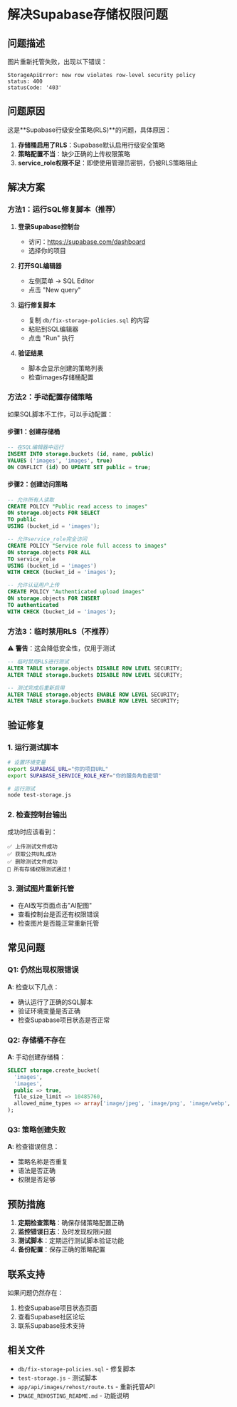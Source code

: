 # 解决Supabase存储权限问题

## 问题描述

图片重新托管失败，出现以下错误：
```
StorageApiError: new row violates row-level security policy
status: 400
statusCode: '403'
```

## 问题原因

这是**Supabase行级安全策略(RLS)**的问题，具体原因：

1. **存储桶启用了RLS**：Supabase默认启用行级安全策略
2. **策略配置不当**：缺少正确的上传权限策略
3. **service_role权限不足**：即使使用管理员密钥，仍被RLS策略阻止

## 解决方案

### 方法1：运行SQL修复脚本（推荐）

1. **登录Supabase控制台**
   - 访问：https://supabase.com/dashboard
   - 选择你的项目

2. **打开SQL编辑器**
   - 左侧菜单 → SQL Editor
   - 点击 "New query"

3. **运行修复脚本**
   - 复制 `db/fix-storage-policies.sql` 的内容
   - 粘贴到SQL编辑器
   - 点击 "Run" 执行

4. **验证结果**
   - 脚本会显示创建的策略列表
   - 检查images存储桶配置

### 方法2：手动配置存储策略

如果SQL脚本不工作，可以手动配置：

#### 步骤1：创建存储桶
```sql
-- 在SQL编辑器中运行
INSERT INTO storage.buckets (id, name, public)
VALUES ('images', 'images', true)
ON CONFLICT (id) DO UPDATE SET public = true;
```

#### 步骤2：创建访问策略
```sql
-- 允许所有人读取
CREATE POLICY "Public read access to images"
ON storage.objects FOR SELECT
TO public
USING (bucket_id = 'images');

-- 允许service_role完全访问
CREATE POLICY "Service role full access to images"
ON storage.objects FOR ALL
TO service_role
USING (bucket_id = 'images')
WITH CHECK (bucket_id = 'images');

-- 允许认证用户上传
CREATE POLICY "Authenticated upload images"
ON storage.objects FOR INSERT
TO authenticated
WITH CHECK (bucket_id = 'images');
```

### 方法3：临时禁用RLS（不推荐）

⚠️ **警告**：这会降低安全性，仅用于测试

```sql
-- 临时禁用RLS进行测试
ALTER TABLE storage.objects DISABLE ROW LEVEL SECURITY;
ALTER TABLE storage.buckets DISABLE ROW LEVEL SECURITY;

-- 测试完成后重新启用
ALTER TABLE storage.objects ENABLE ROW LEVEL SECURITY;
ALTER TABLE storage.buckets ENABLE ROW LEVEL SECURITY;
```

## 验证修复

### 1. 运行测试脚本
```bash
# 设置环境变量
export SUPABASE_URL="你的项目URL"
export SUPABASE_SERVICE_ROLE_KEY="你的服务角色密钥"

# 运行测试
node test-storage.js
```

### 2. 检查控制台输出
成功时应该看到：
```
✅ 上传测试文件成功
✅ 获取公共URL成功
✅ 删除测试文件成功
🎉 所有存储权限测试通过！
```

### 3. 测试图片重新托管
- 在AI改写页面点击"AI配图"
- 查看控制台是否还有权限错误
- 检查图片是否能正常重新托管

## 常见问题

### Q1: 仍然出现权限错误
**A**: 检查以下几点：
- 确认运行了正确的SQL脚本
- 验证环境变量是否正确
- 检查Supabase项目状态是否正常

### Q2: 存储桶不存在
**A**: 手动创建存储桶：
```sql
SELECT storage.create_bucket(
  'images',
  'images',
  public => true,
  file_size_limit => 10485760,
  allowed_mime_types => array['image/jpeg', 'image/png', 'image/webp', 'image/gif']
);
```

### Q3: 策略创建失败
**A**: 检查错误信息：
- 策略名称是否重复
- 语法是否正确
- 权限是否足够

## 预防措施

1. **定期检查策略**：确保存储策略配置正确
2. **监控错误日志**：及时发现权限问题
3. **测试脚本**：定期运行测试脚本验证功能
4. **备份配置**：保存正确的策略配置

## 联系支持

如果问题仍然存在：
1. 检查Supabase项目状态页面
2. 查看Supabase社区论坛
3. 联系Supabase技术支持

## 相关文件

- `db/fix-storage-policies.sql` - 修复脚本
- `test-storage.js` - 测试脚本
- `app/api/images/rehost/route.ts` - 重新托管API
- `IMAGE_REHOSTING_README.md` - 功能说明

